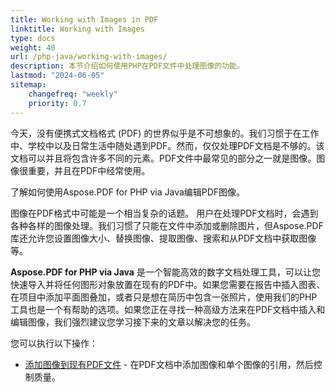 ```yaml
---
title: Working with Images in PDF 
linktitle: Working with Images
type: docs
weight: 40
url: /php-java/working-with-images/
description: 本节介绍如何使用PHP在PDF文件中处理图像的功能。
lastmod: "2024-06-05"
sitemap:
    changefreq: "weekly"
    priority: 0.7
---
```


今天，没有便携式文档格式 (PDF) 的世界似乎是不可想象的。我们习惯于在工作中、学校中以及日常生活中随处遇到PDF。然而，仅仅处理PDF文档是不够的。该文档可以并且将包含许多不同的元素。PDF文件中最常见的部分之一就是图像。图像很重要，并且在PDF中经常使用。

了解如何使用Aspose.PDF for PHP via Java编辑PDF图像。

图像在PDF格式中可能是一个相当复杂的话题。
 用户在处理PDF文档时，会遇到各种各样的图像处理。我们习惯了只能在文件中添加或删除图片，但Aspose.PDF库还允许您设置图像大小、替换图像、提取图像、搜索和从PDF文档中获取图像等。

**Aspose.PDF for PHP via Java** 是一个智能高效的数字文档处理工具，可以让您快速导入并将任何图形对象放置在现有的PDF中。如果您需要在报告中插入图表、在项目中添加平面图叠加，或者只是想在简历中包含一张照片，使用我们的PHP工具也是一个有帮助的选项。如果您正在寻找一种高级方法来在PDF文档中插入和编辑图像，我们强烈建议您学习接下来的文章以解决您的任务。

您可以执行以下操作：

- [添加图像到现有PDF文件](/pdf/php-java/add-image-to-existing-pdf-file/) - 在PDF文档中添加图像和单个图像的引用，然后控制质量。